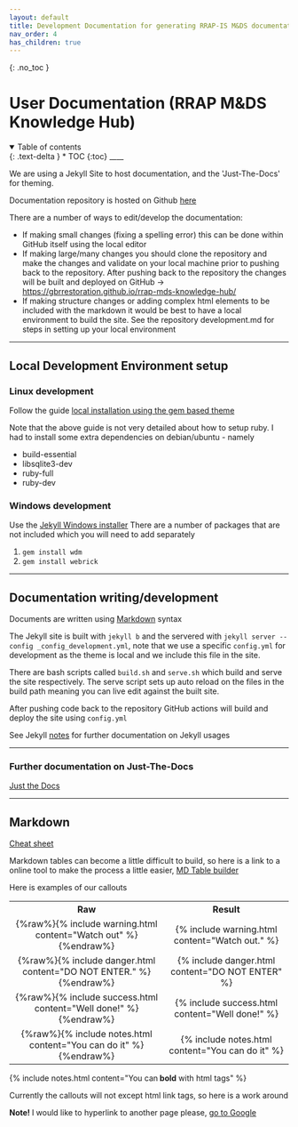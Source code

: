 ```yaml
---
layout: default
title: Development Documentation for generating RRAP-IS M&DS documentation
nav_order: 4
has_children: true
---
```


{: .no_toc }

# User Documentation (RRAP M&DS Knowledge Hub)

<details  open markdown="block">
  <summary>
    Table of contents
  </summary>
{: .text-delta }
* TOC
{:toc}
____
</details>

We are using a Jekyll Site to host documentation, and the 'Just-The-Docs' for theming.

Documentation repository is hosted on Github [here](https://github.com/gbrrestoration/rrap-mds-knowledge-hub)

There are a number of ways to edit/develop the documentation:

- If making small changes (fixing a spelling error) this can be done within GitHub itself using the local editor
- If making large/many changes you should clone the repository and make the changes and validate on your local machine prior to pushing back to the repository. After pushing back to the repository the changes will be built and deployed on GitHub → https://gbrrestoration.github.io/rrap-mds-knowledge-hub/
- If making structure changes or adding complex html elements to be included with the markdown it would be best to have a local environment to build the site. See the repository development.md for steps in setting up your local environment

---

## Local Development Environment setup

### Linux development

Follow the guide [local installation using the gem based theme](https://just-the-docs.github.io/just-the-docs/#local-installation-use-the-gem-based-theme)

Note that the above guide is not very detailed about how to setup ruby. I had to install some extra dependencies on debian/ubuntu - namely

- build-essential
- libsqlite3-dev
- ruby-full
- ruby-dev

### Windows development

Use the [Jekyll Windows installer](https://jekyllrb.com/docs/installation/windows/)
There are a number of packages that are not included which you will need to add separately

1. `gem install wdm`
1. `gem install webrick`

---

## Documentation writing/development

Documents are written using [Markdown](https://www.markdownguide.org/cheat-sheet/) syntax

The Jekyll site is built with `jekyll b` and the servered with `jekyll server --config _config_development.yml`, note that we use a specific `config.yml` for development as the theme is local and we include this file in the site.

There are bash scripts called `build.sh` and `serve.sh` which build and serve the site respectively. The serve script sets up auto reload on the files in the build path meaning you can live edit against the built site.

After pushing code back to the repository GitHub actions will build and deploy the site using `config.yml`

See Jekyll [notes](https://jekyllrb.com/docs/usage/) for further documentation on Jekyll usages

---

### Further documentation on Just-The-Docs

[Just the Docs](https://just-the-docs.github.io/just-the-docs/)

---

## Markdown

[Cheat sheet](https://www.markdownguide.org/cheat-sheet/)

Markdown tables can become a little difficult to build, so here is a link to a online tool to make the process a little easier, [MD Table builder](https://www.tablesgenerator.com/markdown_tables)

Here is examples of our callouts

<table>
  <tr align=center>
    <th>Raw</th>
    <th>Result</th>
  </tr>
  <tr align=center>
    <td text-align=center>{%raw%}{% include warning.html content="Watch out" %}{%endraw%}</td>
    <td text-align=center>{% include warning.html content="Watch out." %}</td>
  </tr>
  <tr align=center>
    <td>{%raw%}{% include danger.html content="DO NOT ENTER." %}{%endraw%}</td>
    <td>{% include danger.html content="DO NOT ENTER" %}</td>
  </tr>
  <tr align=center>
    <td>{%raw%}{% include success.html content="Well done!" %}{%endraw%}</td>
    <td>{% include success.html content="Well done!" %}</td>
  </tr>
  <tr align=center>
    <td>{%raw%}{% include notes.html content="You can do it" %}{%endraw%}</td>
    <td>{% include notes.html content="You can do it" %}</td>
  </tr>    
</table>

{% include notes.html content="You can<b> bold</b> with html tags" %}

Currently the callouts will not except html link tags, so here is a work around

 <div class="info">
  <p><strong>Note! </strong> I would like to hyperlink to another page please,  <a href='www.google.com'>go to Google</a></p>
</div> 